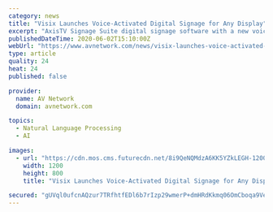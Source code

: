 ```yaml
---
category: news
title: "Visix Launches Voice-Activated Digital Signage for Any Display"
excerpt: "AxisTV Signage Suite digital signage software with a new voice recognizer widget that turns any screen into a hands-free interactive sign. The What Else: AxisTV Signage Suite users can drag and drop the new voice recognizer widget (VRW) onto any layout,"
publishedDateTime: 2020-06-02T15:10:00Z
webUrl: "https://www.avnetwork.com/news/visix-launches-voice-activated-digital-signage-for-any-display"
type: article
quality: 24
heat: 24
published: false

provider:
  name: AV Network
  domain: avnetwork.com

topics:
  - Natural Language Processing
  - AI

images:
  - url: "https://cdn.mos.cms.futurecdn.net/8i9QeNQMdzA6KK5YZkLEGH-1200-80.jpg"
    width: 1200
    height: 800
    title: "Visix Launches Voice-Activated Digital Signage for Any Display"

secured: "gUVql0ufcnAQzur7TRfhtfEDl6b7rIzp29wmerP+dmHRdKkmq06OmCboqa9VeowaeObqdsnxu8U/+saUJAOJ887WsZiprIioM+MXF+nxH75IxObzyN2U6tQal7XpCE+gKYrO09xlQGgFtAazWBuvVXHMFix2GmbuT9GI9DiuFVh0EuwcbrdvcpufaTfqfR5d3OdJ9OHPmT2DkRZNc3ANhoZuD2ZX0TUurhZCsFRAVmVvF+sKnQr2jETohuEaeggk69x0FHrUT0GWWGv9pmj/HWLlzevyjbnCSx4UEi9fXSMfbbK04BHdyqjm573XUJid;isg8InBQ1g3uERvv+LCIOA=="
---
```


